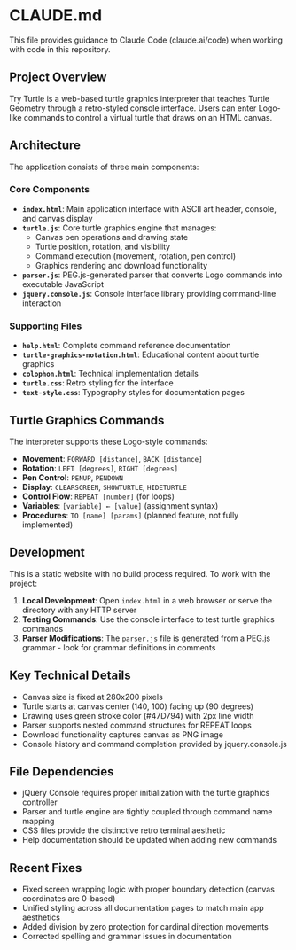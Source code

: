 # CLAUDE.md

This file provides guidance to Claude Code (claude.ai/code) when working with code in this repository.

## Project Overview

Try Turtle is a web-based turtle graphics interpreter that teaches Turtle Geometry through a retro-styled console interface. Users can enter Logo-like commands to control a virtual turtle that draws on an HTML canvas.

## Architecture

The application consists of three main components:

### Core Components
- **`index.html`**: Main application interface with ASCII art header, console, and canvas display
- **`turtle.js`**: Core turtle graphics engine that manages:
  - Canvas pen operations and drawing state
  - Turtle position, rotation, and visibility
  - Command execution (movement, rotation, pen control)
  - Graphics rendering and download functionality
- **`parser.js`**: PEG.js-generated parser that converts Logo commands into executable JavaScript
- **`jquery.console.js`**: Console interface library providing command-line interaction

### Supporting Files
- **`help.html`**: Complete command reference documentation
- **`turtle-graphics-notation.html`**: Educational content about turtle graphics
- **`colophon.html`**: Technical implementation details
- **`turtle.css`**: Retro styling for the interface
- **`text-style.css`**: Typography styles for documentation pages

## Turtle Graphics Commands

The interpreter supports these Logo-style commands:
- **Movement**: `FORWARD [distance]`, `BACK [distance]`
- **Rotation**: `LEFT [degrees]`, `RIGHT [degrees]`
- **Pen Control**: `PENUP`, `PENDOWN`
- **Display**: `CLEARSCREEN`, `SHOWTURTLE`, `HIDETURTLE`
- **Control Flow**: `REPEAT [number]` (for loops)
- **Variables**: `[variable] ← [value]` (assignment syntax)
- **Procedures**: `TO [name] [params]` (planned feature, not fully implemented)

## Development

This is a static website with no build process required. To work with the project:

1. **Local Development**: Open `index.html` in a web browser or serve the directory with any HTTP server
2. **Testing Commands**: Use the console interface to test turtle graphics commands
3. **Parser Modifications**: The `parser.js` file is generated from a PEG.js grammar - look for grammar definitions in comments

## Key Technical Details

- Canvas size is fixed at 280x200 pixels
- Turtle starts at canvas center (140, 100) facing up (90 degrees)
- Drawing uses green stroke color (#47D794) with 2px line width
- Parser supports nested command structures for REPEAT loops
- Download functionality captures canvas as PNG image
- Console history and command completion provided by jquery.console.js

## File Dependencies

- jQuery Console requires proper initialization with the turtle graphics controller
- Parser and turtle engine are tightly coupled through command name mapping
- CSS files provide the distinctive retro terminal aesthetic
- Help documentation should be updated when adding new commands

## Recent Fixes

- Fixed screen wrapping logic with proper boundary detection (canvas coordinates are 0-based)
- Unified styling across all documentation pages to match main app aesthetics
- Added division by zero protection for cardinal direction movements
- Corrected spelling and grammar issues in documentation